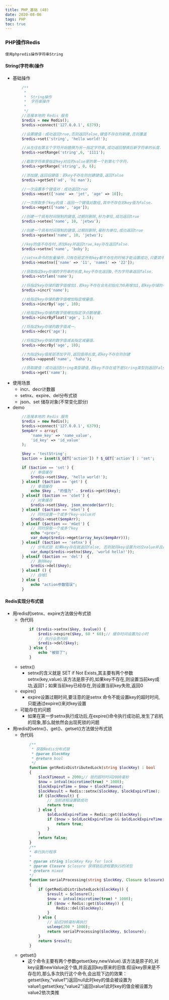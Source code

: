 ```yaml
---
title: PHP_基础 (48)
date: 2020-08-06
tags: PHP 
toc: true
---
```


### PHP操作Redis
    使用phpredis操作字符串String

<!-- more -->

#### String(字符串)操作
- 基础操作
    ```php
        /**
         *
         *  String操作
         *  字符串操作
         * 
         */
        //连接本地的 Redis 服务
        $redis = new Redis();
        $redis->connect('127.0.0.1', 6379);

        //设置键值：成功返回true,否则返回false,键值不存在则新建,否则覆盖
        $redis->set('string', 'hello world!');

        //从左往右第五个字符开始替换为另一指定字符串,成功返回替换后新字符串的长度.
        $redis->setRange('string',6, '1111'); 

        //截取字符串里指定key对应的value里的第一个到第七个字符.
        $redis->getRange('string', 0, 6);

        //添加键,返回旧键值：若key不存在则创建键值,返回false
        $redis->getSet('ad', 'hi man');

        //一次设置多个键值对：成功返回true
        $redis->mset(['name' => 'jet', 'age' => 18]);

        //一次获取多个key的值：返回一个键值对数组,其中不存在的key值为false.
        $redis->mget(['name', 'age']);

        //创建一个具有时间限制的键值,过期则删除,秒为单位,成功返回true
        $redis->setex('name', 10, 'jetwu');

        //创建一个具有时间限制的键值,过期则删除,毫秒为单位,成功返回true
        $redis->psetex('name', 10, 'jetwu');

        //key的值不存在时,添加key并返回true,key存在返回false.
        $redis->setnx('name', 'boby');

        //setnx命令的批量操作.只有在给定所有key都不存在的时候才能设置成功,只要其中一个key存在,所有key都无法设置成功.
        $redis->msetnx(['name' => '11', 'name1' => '22']);

        //获取指定key存储的字符串的长度,key不存在返回0,不为字符串返回false.
        $redis->strlen('name');

        //将指定key存储的数字值增加1.若key不存在会先初始化为0再增加1,若key存储的不是整数值则返回false.成功返回key新值.
        $redis->incr('name');

        //给指定key存储的数字值增加指定增量值.
        $redis->incrBy('age', 10);

        //给指定key存储的数字值增加指定浮点数增量.
        $redis->incrByFloat('age', 1.5);

        //将指定key存储的数字值减一.
        $redis->decr('age');

        //将指定key存储的数字值减去指定减量值.
        $redis->decrBy('age', 10);

        //为指定key值尾部添加字符,返回值得长度,若key不存在则创建
        $redis->append('name', 'haha');

        //获取键值：成功返回String类型键值,若key不存在或不是String类型则返回false
        $redis->get('name');
    ```
- 使用场景
    * incr、decr计数器
    * setnx、expire、del分布式锁
    * json、set 储存对象(不常变化部分)
- demo
    ```php
        //连接本地的 Redis 服务
        $redis = new Redis();
        $redis->connect('127.0.0.1', 6379);
        $empArr = array(
            'name_key' => 'name_value',
            'id_key' => 'id_value'
        );

        $key = 'testString';
        $action = isset($_GET['action']) ? $_GET['action'] : 'set';

        if ($action == 'set') {
            // 单值缓存
            $redis->set($key, 'hello world!');
        } elseif ($action == 'get') {
            // 单值缓存
            echo $key . "的值为" . $redis->get($key);
        } elseif ($action == 'oSet') {
            // 对象缓存
            $redis->set($key, json_encode($arr));
        } elseif ($action == 'mSet') {
            // 同时设置一个或多个key-value对
            $redis->mset($empArr);
        } elseif ($action == 'mGet') {
            // 同时获取一个或多个key
            echo "<pre>";
            var_dump($redis->mget(array_keys($empArr)));
        } elseif ($action == 'setnx') {
            // 分布式锁 如果key存在就返回false, 否则就将key设置为对应value并且返回true
            var_dump($redis->setnx($key, 'world hello!'));
        } elseif ($action == 'del')  {
            // 删除key
            $redis->del($key);
        } elseif () {
            // 自增1
        } else {
            echo "action参数错误";
        }
    ```

#### Redis实现分布式锁
- 用redis的setnx、expire方法做分布式锁
    * 伪代码
        ```php
            if ($redis->setnx($key, $value)) {
                $redis->expire($key, 60 * 60);// 缓存时间设置为1小时
                // 执行业务代码
                $redis->del($key);
            } else {
                echo "被锁了";
            }
        ```
    * setnx()
        * setnx的含义就是 SET if Not Exists,其主要有两个参数setnx(key,value).该方法是原子的,如果key不存在,则设置当前key成功,返回1；如果当前key已经存在,则设置当前key失败,返回0
    * expire()
        * expire设置过期时间,要注意的是setnx 命令不能设置key的超时时间,只能通过expire()来对key设置
    * 可能存在的问题
        * 如果在第一步setnx执行成功后,在expire()命令执行成功前,发生了宕机的现象,那么就依然会出现死锁的问题
- 用redis的setnx()、get()、getset()方法做分布式锁
    * 伪代码
        ```php
            /**
             * 获取Redis分布式锁
             * @param $lockKey
             * @return bool
             */
            function getRedisDistributedLock(string $lockKey) : bool
            {
                $lockTimeout = 2000;// 锁的超时时间2000毫秒
                $now = intval(microtime(true) * 1000);
                $lockExpireTime = $now + $lockTimeout;
                $lockResult = Redis::setnx($lockKey, $lockExpireTime);
                if ($lockResult) {
                    // 当前进程设置锁成功
                    return true;
                } else {
                    $oldLockExpireTime = Redis::get($lockKey);
                    if ($now > $oldLockExpireTime && $oldLockExpireTime == Redis::getset($lockKey, $lockExpireTime)) {
                        return true;
                    }
                }
                return false;
            }
            /**
            * 串行执行程序
            *
            * @param string $lockKey Key for lock
            * @param Closure $closure 获得锁后进程要执行的闭包
            * @return mixed
            */
            function serialProcessing(string $lockKey, Closure $closure)
            {
                if (getRedisDistributedLock($lockKey)) {
                    $result = $closure();
                    $now = intval(microtime(true) * 1000);
                    if ($now < Redis::get($lockKey)) {
                        Redis::del($lockKey); 
                    }
                } else {
                    // 延迟200毫秒再执行
                    usleep(200 * 1000);
                    return serialProcessing($lockKey, $closure);
                }
                return $result;
            }
        ```
    * getset()
        * 这个命令主要有两个参数getset(key,newValue).该方法是原子的,对key设置newValue这个值,并且返回key原来的旧值.假设key原来是不存在的,那么多次执行这个命令,会出现下边的效果：getset(key,"value1")返回null此时key的值会被设置为value1;getset(key,"value2")返回value1此时key的值会被设置为value2依次类推







